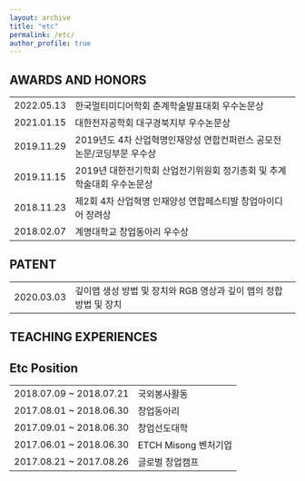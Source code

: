 ```yaml
---
layout: archive
title: "etc"
permalink: /etc/
author_profile: true
---
```


## AWARDS AND HONORS

|             |    |                                                              
| --------         | ------ |
| 2022.05.13    | 한국멀티미디어학회 춘계학술발표대회 우수논문상                        |
|2021.01.15|대한전자공학회 대구경북지부 우수논문상|
|2019.11.29|2019년도 4차 산업혁명인재양성 연합컨퍼런스 공모전 논문/코딩부문 우수상|
|2019.11.15|2019년 대한전기학회 산업전기위원회 정기총회 및 추계학술대회 우수논문상|
|2018.11.23|제2회 4차 산업혁명 인재양성 연합페스티발 창업아이디어 장려상|
|2018.02.07|계명대학교 창업동아리 우수상|

## PATENT

|             |    |                                                              
| --------         | ------ | 
| 2020.03.03    | 깊이맵 생성 방법 및 장치와 RGB 영상과 깊이 맵의 정합 방법 및 장치                        |   

## TEACHING EXPERIENCES


## Etc Position

|             |    |                                                              
| --------         | ------ | 
| 2018.07.09 ~ 2018.07.21    | 국외봉사활동                        |   
| 2017.08.01 ~ 2018.06.30    | 창업동아리   |                        
| 2017.09.01 ~ 2018.06.30    | 창업선도대학 | 
| 2017.06.01 ~ 2018.06.30 | ETCH Misong 벤처기업 | 
| 2017.08.21 ~ 2017.08.26 | 글로벌 창업캠프 | 